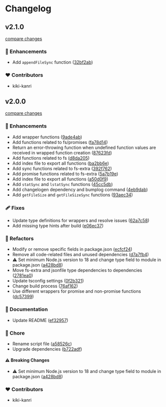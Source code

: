 # Changelog

## v2.1.0

[compare changes](https://github.com/kiki-kanri/kikiutils-node-fs-extra/compare/v2.0.0...v2.1.0)

### 🚀 Enhancements

- Add `appendFileSync` function ([32bf2ab](https://github.com/kiki-kanri/kikiutils-node-fs-extra/commit/32bf2ab))

### ❤️ Contributors

- kiki-kanri

## v2.0.0

[compare changes](https://github.com/kiki-kanri/kikiutils-node-fs-extra/compare/v1.3.2...v2.0.0)

### 🚀 Enhancements

- Add wrapper functions ([9ade4ab](https://github.com/kiki-kanri/kikiutils-node-fs-extra/commit/9ade4ab))
- Add functions related to fs/promises ([fa78d14](https://github.com/kiki-kanri/kikiutils-node-fs-extra/commit/fa78d14))
- Return an error-throwing function when undefined function values are received in wrapped function creation ([87623fd](https://github.com/kiki-kanri/kikiutils-node-fs-extra/commit/87623fd))
- Add functions related to fs ([d8da205](https://github.com/kiki-kanri/kikiutils-node-fs-extra/commit/d8da205))
- Add index file to export all functions ([ba2bb6e](https://github.com/kiki-kanri/kikiutils-node-fs-extra/commit/ba2bb6e))
- Add sync functions related to fs-extra ([392f762](https://github.com/kiki-kanri/kikiutils-node-fs-extra/commit/392f762))
- Add promise functions related to fs-extra ([5a7b19e](https://github.com/kiki-kanri/kikiutils-node-fs-extra/commit/5a7b19e))
- Add index file to export all functions ([a50d0f9](https://github.com/kiki-kanri/kikiutils-node-fs-extra/commit/a50d0f9))
- Add `statSync` and `lstatSync` functions ([45cc5db](https://github.com/kiki-kanri/kikiutils-node-fs-extra/commit/45cc5db))
- Add changelogen dependency and bumplog command ([4eb9dab](https://github.com/kiki-kanri/kikiutils-node-fs-extra/commit/4eb9dab))
- Add `getFileSize` and `getFileSizeSync` functions ([93aec34](https://github.com/kiki-kanri/kikiutils-node-fs-extra/commit/93aec34))

### 🩹 Fixes

- Update type definitions for wrappers and resolve issues ([62a7c58](https://github.com/kiki-kanri/kikiutils-node-fs-extra/commit/62a7c58))
- Add missing type hints after build ([e06ec37](https://github.com/kiki-kanri/kikiutils-node-fs-extra/commit/e06ec37))

### 💅 Refactors

- Modify or remove specific fields in package.json ([ecfcf24](https://github.com/kiki-kanri/kikiutils-node-fs-extra/commit/ecfcf24))
- Remove all code-related files and unused dependencies ([d7a7fb4](https://github.com/kiki-kanri/kikiutils-node-fs-extra/commit/d7a7fb4))
- ⚠️ Set minimum Node.js version to 18 and change type field to module in package.json ([a428bd8](https://github.com/kiki-kanri/kikiutils-node-fs-extra/commit/a428bd8))
- Move fs-extra and jsonfile type dependencies to dependencies ([2781ea0](https://github.com/kiki-kanri/kikiutils-node-fs-extra/commit/2781ea0))
- Update tsconfig settings ([0f2b321](https://github.com/kiki-kanri/kikiutils-node-fs-extra/commit/0f2b321))
- Change build process ([76af162](https://github.com/kiki-kanri/kikiutils-node-fs-extra/commit/76af162))
- Use different wrappers for promise and non-promise functions ([dc57399](https://github.com/kiki-kanri/kikiutils-node-fs-extra/commit/dc57399))

### 📖 Documentation

- Update README ([ef32957](https://github.com/kiki-kanri/kikiutils-node-fs-extra/commit/ef32957))

### 🏡 Chore

- Rename script file ([a58526c](https://github.com/kiki-kanri/kikiutils-node-fs-extra/commit/a58526c))
- Upgrade dependencies ([b722adf](https://github.com/kiki-kanri/kikiutils-node-fs-extra/commit/b722adf))

#### ⚠️ Breaking Changes

- ⚠️ Set minimum Node.js version to 18 and change type field to module in package.json ([a428bd8](https://github.com/kiki-kanri/kikiutils-node-fs-extra/commit/a428bd8))

### ❤️ Contributors

- kiki-kanri
